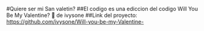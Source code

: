 #Quiere ser mi San valetin? 
##El codigo es una ediccion del codigo Will You Be My Valentine? 💌 de ivysone
##Link del proyecto: https://github.com/ivysone/Will-you-be-my-Valentine-
